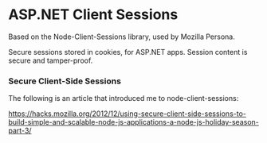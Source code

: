 # ASP.NET Client Sessions

Based on the Node-Client-Sessions library, used by Mozilla Persona.

Secure sessions stored in cookies, for ASP.NET apps. Session content is secure and tamper-proof.

### Secure Client-Side Sessions

The following is an article that introduced me to node-client-sessions:

https://hacks.mozilla.org/2012/12/using-secure-client-side-sessions-to-build-simple-and-scalable-node-js-applications-a-node-js-holiday-season-part-3/
